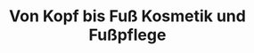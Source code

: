 ---
title: "Von Kopf bis Fuß Kosmetik und Fußpflege"
url: /asslar/von-kopf-bis-fuss-kosmetik-und-fusspflege/
shop: Kosmetik
---
